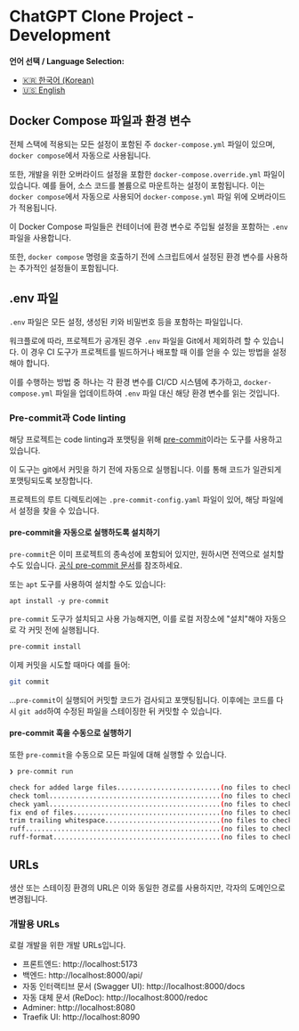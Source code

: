 # ChatGPT Clone Project - Development

**언어 선택 / Language Selection:**

- [🇰🇷 한국어 (Korean)](development.ko.md)
- [🇺🇸 English](development.md)

## Docker Compose 파일과 환경 변수

전체 스택에 적용되는 모든 설정이 포함된 주 `docker-compose.yml` 파일이 있으며, `docker compose`에서 자동으로 사용됩니다.

또한, 개발을 위한 오버라이드 설정을 포함한 `docker-compose.override.yml` 파일이 있습니다. 예를 들어, 소스 코드를 볼륨으로 마운트하는 설정이 포함됩니다. 이는 `docker compose`에서 자동으로 사용되어 `docker-compose.yml` 파일 위에 오버라이드가 적용됩니다.

이 Docker Compose 파일들은 컨테이너에 환경 변수로 주입될 설정을 포함하는 `.env` 파일을 사용합니다.

또한, `docker compose` 명령을 호출하기 전에 스크립트에서 설정된 환경 변수를 사용하는 추가적인 설정들이 포함됩니다.

## .env 파일

`.env` 파일은 모든 설정, 생성된 키와 비밀번호 등을 포함하는 파일입니다.

워크플로에 따라, 프로젝트가 공개된 경우 `.env` 파일을 Git에서 제외하려 할 수 있습니다. 이 경우 CI 도구가 프로젝트를 빌드하거나 배포할 때 이를 얻을 수 있는 방법을 설정해야 합니다.

이를 수행하는 방법 중 하나는 각 환경 변수를 CI/CD 시스템에 추가하고, `docker-compose.yml` 파일을 업데이트하여 `.env` 파일 대신 해당 환경 변수를 읽는 것입니다.

### Pre-commit과 Code linting

해당 프로젝트는 code linting과 포맷팅을 위해 [pre-commit](https://pre-commit.com/)이라는 도구를 사용하고 있습니다.

이 도구는 git에서 커밋을 하기 전에 자동으로 실행됩니다. 이를 통해 코드가 일관되게 포맷팅되도록 보장합니다.

프로젝트의 루트 디렉토리에는 `.pre-commit-config.yaml` 파일이 있어, 해당 파일에서 설정을 찾을 수 있습니다.

#### pre-commit을 자동으로 실행하도록 설치하기

`pre-commit`은 이미 프로젝트의 종속성에 포함되어 있지만, 원하시면 전역으로 설치할 수도 있습니다. [공식 pre-commit 문서](https://pre-commit.com/)를 참조하세요.

또는 `apt` 도구를 사용하여 설치할 수도 있습니다:
```
apt install -y pre-commit
```

`pre-commit` 도구가 설치되고 사용 가능해지면, 이를 로컬 저장소에 "설치"해야 자동으로 각 커밋 전에 실행됩니다.

```bash
pre-commit install
```

이제 커밋을 시도할 때마다 예를 들어:

```bash
git commit
```

...`pre-commit`이 실행되어 커밋할 코드가 검사되고 포맷팅됩니다. 이후에는 코드를 다시 `git add`하여 수정된 파일을 스테이징한 뒤 커밋할 수 있습니다.

#### pre-commit 훅을 수동으로 실행하기

또한 `pre-commit`을 수동으로 모든 파일에 대해 실행할 수 있습니다.

```bash
❯ pre-commit run

check for added large files..........................(no files to check)Skipped
check toml...........................................(no files to check)Skipped
check yaml...........................................(no files to check)Skipped
fix end of files.....................................(no files to check)Skipped
trim trailing whitespace.............................(no files to check)Skipped
ruff.................................................(no files to check)Skipped
ruff-format..........................................(no files to check)Skipped
```

## URLs

생산 또는 스테이징 환경의 URL은 이와 동일한 경로를 사용하지만, 각자의 도메인으로 변경됩니다.

### 개발용 URLs

로컬 개발을 위한 개발 URLs입니다.

- 프론트엔드: http://localhost:5173
- 백엔드: http://localhost:8000/api/
- 자동 인터랙티브 문서 (Swagger UI): http://localhost:8000/docs
- 자동 대체 문서 (ReDoc): http://localhost:8000/redoc
- Adminer: http://localhost:8080
- Traefik UI: http://localhost:8090
